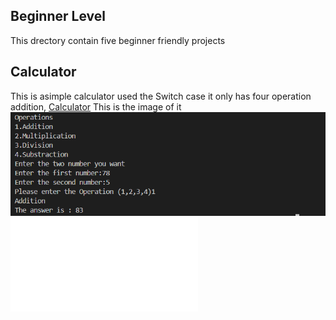 ## Beginner Level 
This drectory contain five beginner friendly projects

## Calculator
This is asimple calculator used the Switch case it only has four operation addition, 
[Calculator](./Calculator.py)
This is the image of it 
![Calculator-Image](./images/Screenshot%202025-08-25%20191338.png)
![MadLib Generator](./mad_lib.py)